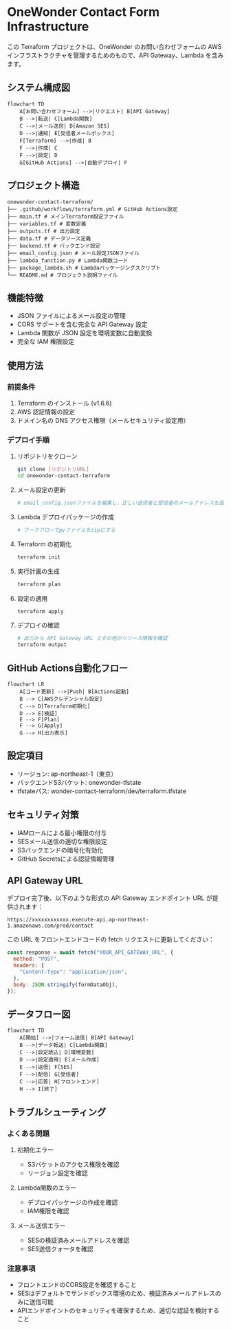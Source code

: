 # OneWonder Contact Form Infrastructure

この Terraform プロジェクトは、OneWonder のお問い合わせフォームの AWS インフラストラクチャを管理するためのもので、API Gateway、Lambda を含みます。

## システム構成図

```mermaid
flowchart TD
    A[お問い合わせフォーム] -->|リクエスト| B[API Gateway]
    B -->|転送| C[Lambda関数]
    C -->|メール送信| D[Amazon SES]
    D -->|通知| E[受信者メールボックス]
    F[Terraform] -->|作成| B
    F -->|作成| C
    F -->|設定| D
    G[GitHub Actions] -->|自動デプロイ| F
```

## プロジェクト構造
```
onewonder-contact-terraform/
├── .github/workflows/terraform.yml # GitHub Actions設定
├── main.tf # メインTerraform設定ファイル
├── variables.tf # 変数定義
├── outputs.tf # 出力設定
├── data.tf # データソース定義
├── backend.tf # バックエンド設定
├── email_config.json # メール設定JSONファイル
├── lambda_function.py # Lambda関数コード
├── package_lambda.sh # Lambdaパッケージングスクリプト
└── README.md # プロジェクト説明ファイル
```

## 機能特徴

- JSON ファイルによるメール設定の管理
- CORS サポートを含む完全な API Gateway 設定
- Lambda 関数が JSON 設定を環境変数に自動変換
- 完全な IAM 権限設定

## 使用方法

### 前提条件

1. Terraform のインストール (v1.6.6)
2. AWS 認証情報の設定
3. ドメイン名の DNS アクセス権限（メールセキュリティ設定用）

### デプロイ手順

1. リポジトリをクローン

   ```bash
   git clone [リポジトリURL]
   cd onewonder-contact-terraform
   ```

2. メール設定の更新

   ```bash
   # email_config.jsonファイルを編集し、正しい送信者と受信者のメールアドレスを設定
   ```

3. Lambda デプロイパッケージの作成

   ```bash
   # ワークフローでpyファイルをzipにする
   ```

4. Terraform の初期化

   ```bash
   terraform init
   ```

5. 実行計画の生成

   ```bash
   terraform plan
   ```

6. 設定の適用

   ```bash
   terraform apply
   ```

7. デプロイの確認
   ```bash
   # 出力から API Gateway URL とその他のリソース情報を確認
   terraform output
   ```

## GitHub Actions自動化フロー

```mermaid
flowchart LR
    A[コード更新] -->|Push| B[Actions起動]
    B --> C[AWSクレデンシャル設定]
    C --> D[Terraform初期化]
    D --> E[検証]
    E --> F[Plan]
    F --> G[Apply]
    G --> H[出力表示]
```

## 設定項目
- リージョン: ap-northeast-1（東京）
- バックエンドS3バケット: onewonder-tfstate
- tfstateパス: wonder-contact-terraform/dev/terraform.tfstate

## セキュリティ対策
- IAMロールによる最小権限の付与
- SESメール送信の適切な権限設定
- S3バックエンドの暗号化有効化
- GitHub Secretsによる認証情報管理

## API Gateway URL

デプロイ完了後、以下のような形式の API Gateway エンドポイント URL が提供されます：
```
https://xxxxxxxxxxxx.execute-api.ap-northeast-1.amazonaws.com/prod/contact
```

この URL をフロントエンドコードの fetch リクエストに更新してください：

```javascript
const response = await fetch("YOUR_API_GATEWAY_URL", {
  method: "POST",
  headers: {
    "Content-Type": "application/json",
  },
  body: JSON.stringify(formDataObj),
});
```

## データフロー図

```mermaid
flowchart TD
    A[開始] -->|フォーム送信| B[API Gateway]
    B -->|データ転送| C[Lambda関数]
    C -->|設定読込| D[環境変数]
    D -->|設定適用| E[メール作成]
    E -->|送信| F[SES]
    F -->|配信| G[受信者]
    C -->|応答| H[フロントエンド]
    H --> I[終了]
```

## トラブルシューティング

### よくある問題
1. 初期化エラー
   - S3バケットのアクセス権限を確認
   - リージョン設定を確認

2. Lambda関数のエラー
   - デプロイパッケージの作成を確認
   - IAM権限を確認

3. メール送信エラー
   - SESの検証済みメールアドレスを確認
   - SES送信クォータを確認

### 注意事項
- フロントエンドのCORS設定を確認すること
- SESはデフォルトでサンドボックス環境のため、検証済みメールアドレスのみに送信可能
- APIエンドポイントのセキュリティを確保するため、適切な認証を検討すること
